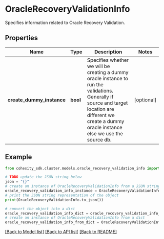 # OracleRecoveryValidationInfo

Specifies information related to Oracle Recovery Validation.

## Properties

Name | Type | Description | Notes
------------ | ------------- | ------------- | -------------
**create_dummy_instance** | **bool** | Specifies whether we will be creating a dummy oracle instance to run the validations. Generally if source and target location are different we create a dummy oracle instance else we use the source db. | [optional] 

## Example

```python
from cohesity_sdk.cluster.models.oracle_recovery_validation_info import OracleRecoveryValidationInfo

# TODO update the JSON string below
json = "{}"
# create an instance of OracleRecoveryValidationInfo from a JSON string
oracle_recovery_validation_info_instance = OracleRecoveryValidationInfo.from_json(json)
# print the JSON string representation of the object
print(OracleRecoveryValidationInfo.to_json())

# convert the object into a dict
oracle_recovery_validation_info_dict = oracle_recovery_validation_info_instance.to_dict()
# create an instance of OracleRecoveryValidationInfo from a dict
oracle_recovery_validation_info_from_dict = OracleRecoveryValidationInfo.from_dict(oracle_recovery_validation_info_dict)
```
[[Back to Model list]](../README.md#documentation-for-models) [[Back to API list]](../README.md#documentation-for-api-endpoints) [[Back to README]](../README.md)


